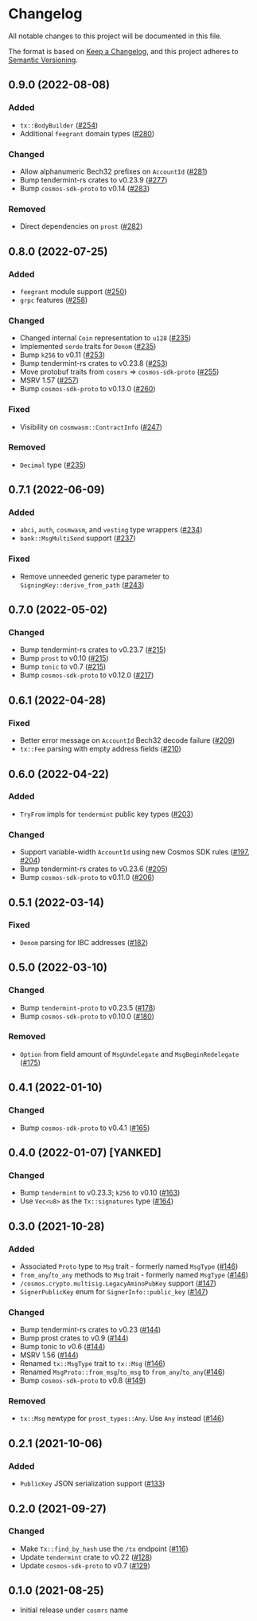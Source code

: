 # Changelog
All notable changes to this project will be documented in this file.

The format is based on [Keep a Changelog](https://keepachangelog.com/en/1.0.0/),
and this project adheres to [Semantic Versioning](https://semver.org/spec/v2.0.0.html).

## 0.9.0 (2022-08-08)
### Added
- `tx::BodyBuilder` ([#254])
- Additional `feegrant` domain types ([#280])

### Changed
- Allow alphanumeric Bech32 prefixes on `AccountId` ([#281])
- Bump tendermint-rs crates to v0.23.9 ([#277])
- Bump `cosmos-sdk-proto` to v0.14 ([#283])

### Removed
- Direct dependencies on `prost` ([#282])

[#254]: https://github.com/cosmos/cosmos-rust/pull/254
[#277]: https://github.com/cosmos/cosmos-rust/pull/277
[#280]: https://github.com/cosmos/cosmos-rust/pull/280
[#281]: https://github.com/cosmos/cosmos-rust/pull/281
[#282]: https://github.com/cosmos/cosmos-rust/pull/282
[#283]: https://github.com/cosmos/cosmos-rust/pull/283


## 0.8.0 (2022-07-25)
### Added
- `feegrant` module support ([#250])
- `grpc` features ([#258])

### Changed
- Changed internal `Coin` representation to `u128` ([#235])
- Implemented `serde` traits for `Denom` ([#235])
- Bump `k256` to v0.11 ([#253])
- Bump tendermint-rs crates to v0.23.8 ([#253])
- Move protobuf traits from `cosmrs` => `cosmos-sdk-proto` ([#255])
- MSRV 1.57 ([#257])
- Bump `cosmos-sdk-proto` to v0.13.0 ([#260])

### Fixed
- Visibility on `cosmwasm::ContractInfo` ([#247])

### Removed
- `Decimal` type ([#235])

[#235]: https://github.com/cosmos/cosmos-rust/pull/235
[#247]: https://github.com/cosmos/cosmos-rust/pull/247
[#250]: https://github.com/cosmos/cosmos-rust/pull/250
[#253]: https://github.com/cosmos/cosmos-rust/pull/253
[#255]: https://github.com/cosmos/cosmos-rust/pull/255
[#257]: https://github.com/cosmos/cosmos-rust/pull/257
[#258]: https://github.com/cosmos/cosmos-rust/pull/258
[#260]: https://github.com/cosmos/cosmos-rust/pull/260


## 0.7.1 (2022-06-09)
### Added
- `abci`, `auth`, `cosmwasm`, and `vesting` type wrappers ([#234])
- `bank::MsgMultiSend` support ([#237])

### Fixed
- Remove unneeded generic type parameter to `SigningKey::derive_from_path` ([#243])

[#234]: https://github.com/cosmos/cosmos-rust/pull/234
[#237]: https://github.com/cosmos/cosmos-rust/pull/237
[#243]: https://github.com/cosmos/cosmos-rust/pull/243


## 0.7.0 (2022-05-02)
### Changed
- Bump tendermint-rs crates to v0.23.7 ([#215])
- Bump `prost` to v0.10 ([#215])
- Bump `tonic` to v0.7 ([#215])
- Bump `cosmos-sdk-proto` to v0.12.0 ([#217])

[#215]: https://github.com/cosmos/cosmos-rust/pull/215
[#217]: https://github.com/cosmos/cosmos-rust/pull/217


## 0.6.1 (2022-04-28)
### Fixed
- Better error message on `AccountId` Bech32 decode failure ([#209])
- `tx::Fee` parsing with empty address fields ([#210])

[#209]: https://github.com/cosmos/cosmos-rust/pull/209
[#210]: https://github.com/cosmos/cosmos-rust/pull/210


## 0.6.0 (2022-04-22)
### Added
- `TryFrom` impls for `tendermint` public key types ([#203])

### Changed
- Support variable-width `AccountId` using new Cosmos SDK rules ([#197], [#204])
- Bump tendermint-rs crates to v0.23.6 ([#205])
- Bump `cosmos-sdk-proto` to v0.11.0 ([#206])

[#197]: https://github.com/cosmos/cosmos-rust/pull/197
[#203]: https://github.com/cosmos/cosmos-rust/pull/203
[#204]: https://github.com/cosmos/cosmos-rust/pull/204
[#205]: https://github.com/cosmos/cosmos-rust/pull/205
[#206]: https://github.com/cosmos/cosmos-rust/pull/206


## 0.5.1 (2022-03-14)
### Fixed
- `Denom` parsing for IBC addresses ([#182])

[#182]: https://github.com/cosmos/cosmos-rust/pull/182


## 0.5.0 (2022-03-10)
### Changed
- Bump `tendermint-proto` to v0.23.5 ([#178])
- Bump `cosmos-sdk-proto` to v0.10.0 ([#180])

### Removed
- `Option` from field amount of `MsgUndelegate` and `MsgBeginRedelegate` ([#175])

[#175]: https://github.com/cosmos/cosmos-rust/pull/175
[#178]: https://github.com/cosmos/cosmos-rust/pull/178
[#180]: https://github.com/cosmos/cosmos-rust/pull/180


## 0.4.1 (2022-01-10)
### Changed
- Bump `cosmos-sdk-proto` to v0.4.1 ([#165])

[#165]: https://github.com/cosmos/cosmos-rust/pull/165


## 0.4.0 (2022-01-07) [YANKED]
### Changed
- Bump `tendermint` to v0.23.3; `k256` to v0.10 ([#163])
- Use `Vec<u8>` as the `Tx::signatures` type ([#164])

[#163]: https://github.com/cosmos/cosmos-rust/pull/163
[#164]: https://github.com/cosmos/cosmos-rust/pull/164


## 0.3.0 (2021-10-28)
### Added
- Associated `Proto` type to `Msg` trait - formerly named `MsgType` ([#146])
- `from_any`/`to_any` methods to `Msg` trait - formerly named `MsgType` ([#146])
- `/cosmos.crypto.multisig.LegacyAminoPubKey` support ([#147])
- `SignerPublicKey` enum for `SignerInfo::public_key` ([#147])

### Changed
- Bump tendermint-rs crates to v0.23 ([#144])
- Bump prost crates to v0.9 ([#144])
- Bump tonic to v0.6 ([#144])
- MSRV 1.56 ([#144])
- Renamed `tx::MsgType` trait to `tx::Msg` ([#146])
- Renamed `MsgProto::from_msg`/`to_msg` to `from_any`/`to_any`([#146])
- Bump `cosmos-sdk-proto` to v0.8 ([#149])

### Removed
- `tx::Msg` newtype for `prost_types::Any`. Use `Any` instead ([#146])

[#144]: https://github.com/cosmos/cosmos-rust/pull/144
[#146]: https://github.com/cosmos/cosmos-rust/pull/146
[#147]: https://github.com/cosmos/cosmos-rust/pull/147
[#149]: https://github.com/cosmos/cosmos-rust/pull/149


## 0.2.1 (2021-10-06)
### Added
- `PublicKey` JSON serialization support ([#133])

[#133]: https://github.com/cosmos/cosmos-rust/pull/133

## 0.2.0 (2021-09-27)
### Changed
- Make `Tx::find_by_hash` use the `/tx` endpoint ([#116])
- Update `tendermint` crate to v0.22 ([#128])
- Update `cosmos-sdk-proto` to v0.7 ([#129])

[#116]: https://github.com/cosmos/cosmos-rust/pull/116
[#128]: https://github.com/cosmos/cosmos-rust/pull/128
[#129]: https://github.com/cosmos/cosmos-rust/pull/129


## 0.1.0 (2021-08-25)
- Initial release under `cosmrs` name
